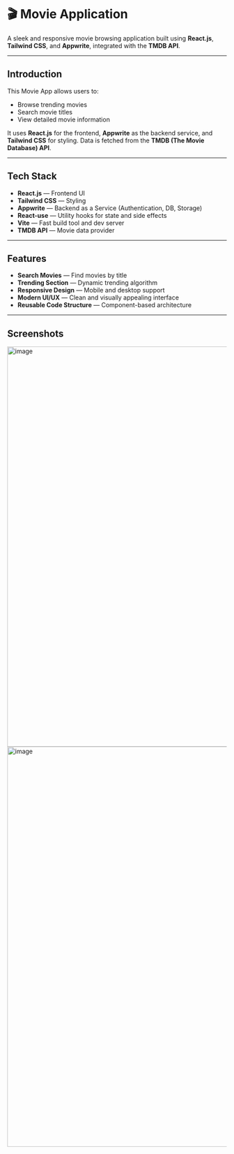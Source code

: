 # 🎬 Movie Application

A sleek and responsive movie browsing application built using **React.js**, **Tailwind CSS**, and **Appwrite**, integrated with the **TMDB API**.

---

##  Introduction

This Movie App allows users to:
- Browse trending movies
- Search movie titles
- View detailed movie information

It uses **React.js** for the frontend, **Appwrite** as the backend service, and **Tailwind CSS** for styling. Data is fetched from the **TMDB (The Movie Database) API**.

---

##  Tech Stack

- **React.js** — Frontend UI
- **Tailwind CSS** — Styling
- **Appwrite** — Backend as a Service (Authentication, DB, Storage)
- **React-use** — Utility hooks for state and side effects
- **Vite** — Fast build tool and dev server
- **TMDB API** — Movie data provider

---

##  Features

-  **Search Movies** — Find movies by title
-  **Trending Section** — Dynamic trending algorithm
-  **Responsive Design** — Mobile and desktop support
-  **Modern UI/UX** — Clean and visually appealing interface
-  **Reusable Code Structure** — Component-based architecture
  
---

## Screenshots 
<img width="1897" height="917" alt="image" src="https://github.com/user-attachments/assets/28ae60e2-dede-4569-8a54-2dafb7a1fe23" />
<img width="1897" height="917" alt="image" src="https://github.com/user-attachments/assets/b4ab6bb9-b073-426d-9c44-11ee3c533a12" />

